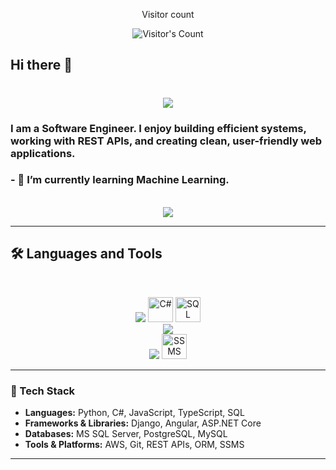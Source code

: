 <div align="center"> 
  <p>Visitor count</p>
  <img src="https://profile-counter.glitch.me/vaishnaviG14/count.svg" alt="Visitor's Count" />
</div>

## Hi there 👋
<h1 align="center">
    <img src="https://readme-typing-svg.herokuapp.com/?font=Inter&size=48&center=true&vCenter=true&width=500&height=70&color=4493F8&duration=4000&lines=I'm+Vaishnavi!;" />
</h1>

### I am a Software Engineer. I enjoy building efficient systems, working with REST APIs, and creating clean, user-friendly web applications.

### - 🌱 I’m currently learning Machine Learning.

<br>

<div align="center">
  <a href="https://linkedin.com/in/vaishnavig14" target="_blank">
    <img src="https://img.shields.io/badge/LinkedIn-0077B5?style=for-the-badge&logo=linkedin&logoColor=white" target="_blank" />
  </a>
</div>

<hr>

## 🛠️ Languages and Tools

<br>

<p align="center">
  <img src="https://skillicons.dev/icons?i=python,javascript,typescript,html,css" />
  <img src="https://upload.wikimedia.org/wikipedia/commons/4/4f/Csharp_Logo.png" alt="C#" width="40" height="40"/>
  <img src="https://cdn.worldvectorlogo.com/logos/sql.svg" alt="SQL" width="40" height="40"/>
  </br>
  <img src="https://skillicons.dev/icons?i=django,angular,dotnet" /></br>
  <img src="https://skillicons.dev/icons?i=aws,mysql,postgresql,git" />
  <img src="https://cdn.iconscout.com/icon/free/png-256/microsoft-sql-server-1-1175002.png" alt="SSMS" width="40" height="40"/>
</p>

---

### 💼 Tech Stack  
- **Languages:** Python, C#, JavaScript, TypeScript, SQL  
- **Frameworks & Libraries:** Django, Angular, ASP.NET Core  
- **Databases:** MS SQL Server, PostgreSQL, MySQL  
- **Tools & Platforms:** AWS, Git, REST APIs, ORM, SSMS


<hr>


<!--
**vaishnaviG14/vaishnaviG14** is a ✨ _special_ ✨ repository because its `README.md` (this file) appears on your GitHub profile.

Here are some ideas to get you started:

- 🔭 I’m currently working on ...
- 🌱 I’m currently learning ...
- 👯 I’m looking to collaborate on ...
- 🤔 I’m looking for help with ...
- 💬 Ask me about ...
- 📫 How to reach me: ...
- 😄 Pronouns: ...
- ⚡ Fun fact: ...
-->
